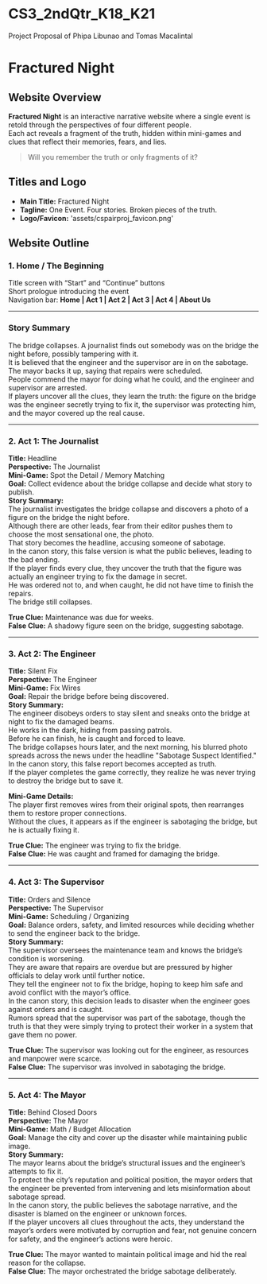 # CS3_2ndQtr_K18_K21
Project Proposal of Phipa Libunao and Tomas Macalintal

# Fractured Night

## Website Overview
**Fractured Night** is an interactive narrative website where a single event is retold through the perspectives of four different people.  
Each act reveals a fragment of the truth, hidden within mini-games and clues that reflect their memories, fears, and lies.

> Will you remember the truth or only fragments of it?

## Titles and Logo
- **Main Title:** Fractured Night  
- **Tagline:** One Event. Four stories. Broken pieces of the truth.  
- **Logo/Favicon:**  'assets/cspairproj_favicon.png'

## Website Outline

### 1. Home / The Beginning
Title screen with “Start” and “Continue” buttons  
Short prologue introducing the event  
Navigation bar: **Home | Act 1 | Act 2 | Act 3 | Act 4 | About Us**

---

### Story Summary
The bridge collapses. A journalist finds out somebody was on the bridge the night before, possibly tampering with it.  
It is believed that the engineer and the supervisor are in on the sabotage. The mayor backs it up, saying that repairs were scheduled.  
People commend the mayor for doing what he could, and the engineer and supervisor are arrested.  
If players uncover all the clues, they learn the truth: the figure on the bridge was the engineer secretly trying to fix it, the supervisor was protecting him, and the mayor covered up the real cause.

---

### 2. Act 1: The Journalist  
**Title:** Headline  
**Perspective:** The Journalist  
**Mini-Game:** Spot the Detail / Memory Matching  
**Goal:** Collect evidence about the bridge collapse and decide what story to publish.  
**Story Summary:**  
The journalist investigates the bridge collapse and discovers a photo of a figure on the bridge the night before.  
Although there are other leads, fear from their editor pushes them to choose the most sensational one, the photo.  
That story becomes the headline, accusing someone of sabotage.  
In the canon story, this false version is what the public believes, leading to the bad ending.  
If the player finds every clue, they uncover the truth that the figure was actually an engineer trying to fix the damage in secret.  
He was ordered not to, and when caught, he did not have time to finish the repairs.  
The bridge still collapses.  

**True Clue:** Maintenance was due for weeks.  
**False Clue:** A shadowy figure seen on the bridge, suggesting sabotage.

---

### 3. Act 2: The Engineer  
**Title:** Silent Fix  
**Perspective:** The Engineer  
**Mini-Game:** Fix Wires  
**Goal:** Repair the bridge before being discovered.  
**Story Summary:**  
The engineer disobeys orders to stay silent and sneaks onto the bridge at night to fix the damaged beams.  
He works in the dark, hiding from passing patrols.  
Before he can finish, he is caught and forced to leave.  
The bridge collapses hours later, and the next morning, his blurred photo spreads across the news under the headline "Sabotage Suspect Identified."  
In the canon story, this false report becomes accepted as truth.  
If the player completes the game correctly, they realize he was never trying to destroy the bridge but to save it.  

**Mini-Game Details:**  
The player first removes wires from their original spots, then rearranges them to restore proper connections.  
Without the clues, it appears as if the engineer is sabotaging the bridge, but he is actually fixing it.

**True Clue:** The engineer was trying to fix the bridge.  
**False Clue:** He was caught and framed for damaging the bridge.

---

### 4. Act 3: The Supervisor  
**Title:** Orders and Silence  
**Perspective:** The Supervisor  
**Mini-Game:** Scheduling / Organizing  
**Goal:** Balance orders, safety, and limited resources while deciding whether to send the engineer back to the bridge.  
**Story Summary:**  
The supervisor oversees the maintenance team and knows the bridge’s condition is worsening.  
They are aware that repairs are overdue but are pressured by higher officials to delay work until further notice.  
They tell the engineer not to fix the bridge, hoping to keep him safe and avoid conflict with the mayor’s office.  
In the canon story, this decision leads to disaster when the engineer goes against orders and is caught.  
Rumors spread that the supervisor was part of the sabotage, though the truth is that they were simply trying to protect their worker in a system that gave them no power.  

**True Clue:** The supervisor was looking out for the engineer, as resources and manpower were scarce.  
**False Clue:** The supervisor was involved in sabotaging the bridge.

---

### 5. Act 4: The Mayor  
**Title:** Behind Closed Doors  
**Perspective:** The Mayor  
**Mini-Game:** Math / Budget Allocation  
**Goal:** Manage the city and cover up the disaster while maintaining public image.  
**Story Summary:**  
The mayor learns about the bridge’s structural issues and the engineer’s attempts to fix it.  
To protect the city’s reputation and political position, the mayor orders that the engineer be prevented from intervening and lets misinformation about sabotage spread.  
In the canon story, the public believes the sabotage narrative, and the disaster is blamed on the engineer or unknown forces.  
If the player uncovers all clues throughout the acts, they understand the mayor’s orders were motivated by corruption and fear, not genuine concern for safety, and the engineer’s actions were heroic.  

**True Clue:** The mayor wanted to maintain political image and hid the real reason for the collapse.  
**False Clue:** The mayor orchestrated the bridge sabotage deliberately.
